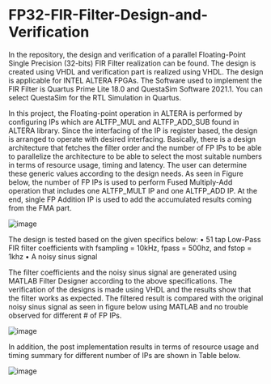# FP32-FIR-Filter-Design-and-Verification
In the repository, the design and verification of a parallel Floating-Point Single Precision (32-bits) FIR Filter realization can be found. The design is created using VHDL and verification part is realized using VHDL. The design is applicable for INTEL ALTERA FPGAs. The Software used to implement the FIR Filter is Quartus Prime Lite 18.0 and QuestaSim Software 2021.1. You can select QuestaSim for the RTL Simulation in Quartus.

In this project, the Floating-point operation in ALTERA is performed by configuring IPs which are ALTFP_MUL and ALTFP_ADD_SUB found in ALTERA library. Since the interfacing of the IP is register based, the design is arranged to operate with desired interfacing. 
Basically, there is a design architecture that fetches the filter order and the number of FP IPs to be able to parallelize the architecture to be able to select the most suitable numbers in terms of resource usage, timing and latency. The user can determine these generic values according to the design needs.  As seen in Figure below, the number of FP IPs is used to perform Fused Multiply-Add operation that includes one ALTFP_MULT IP and one ALTFP_ADD IP. At the end, single FP Addition IP is used to add the accumulated results coming from the FMA part. 

![image](https://user-images.githubusercontent.com/85510863/235475936-ce88ea50-92e6-40d8-8715-8b0513161b04.png)

The design is tested based on the given specifics below:
•	51 tap Low-Pass FIR filter coefficients with fsampling = 10kHz, fpass = 500hz, and fstop = 1khz
•	A noisy sinus signal 

The filter coefficients and the noisy sinus signal are generated using MATLAB Filter Designer according to the above specifications. The verification of the designs is made using VHDL and the results show that the filter works as expected. The filtered result is compared with the original noisy sinus signal as seen in figure below using MATLAB and no trouble observed for different # of FP IPs. 

![image](https://user-images.githubusercontent.com/85510863/235478983-d37c3f3e-ff82-4739-9a82-38b6d6b73e70.png)

In addition, the post implementation results in terms of resource usage and timing summary for different number of IPs are shown in Table below.

![image](https://user-images.githubusercontent.com/85510863/235480536-da4987af-39d1-45b6-9e26-d65391babe72.png)

